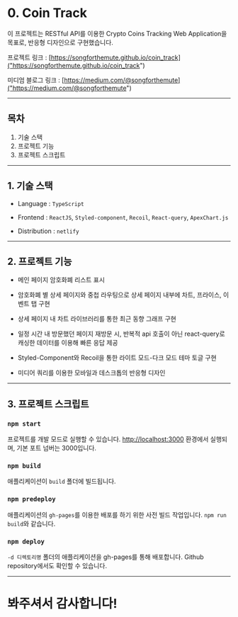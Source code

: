 # 0. Coin Track

이 프로젝트는 RESTful API를 이용한 Crypto Coins Tracking Web Application을 목표로, 반응형 디자인으로 구현했습니다.

프로젝트 링크 : [https://songforthemute.github.io/coin_track]("https://songforthemute.github.io/coin_track")

미디엄 블로그 링크 : [https://medium.com/@songforthemute]("https://medium.com/@songforthemute")

---

## 목차

1. 기술 스택
2. 프로젝트 기능
3. 프로젝트 스크립트

---

## 1. 기술 스택

-   Language : `TypeScript`

-   Frontend : `ReactJS`, `Styled-component`, `Recoil`, `React-query`, `ApexChart.js`

-   Distribution : `netlify`

---

## 2. 프로젝트 기능

-   메인 페이지 암호화폐 리스트 표시

-   암호화폐 별 상세 페이지와 중첩 라우팅으로 상세 페이지 내부에 차트, 프라이스, 이벤트 탭 구현

-   상세 페이지 내 차트 라이브러리를 통한 최근 동향 그래프 구현

-   일정 시간 내 방문했던 페이지 재방문 시, 반복적 api 호출이 아닌 react-query로 캐싱한 데이터를 이용해 빠른 응답 제공

-   Styled-Component와 Recoil을 통한 라이트 모드-다크 모드 테마 토글 구현

-   미디어 쿼리를 이용한 모바일과 데스크톱의 반응형 디자인

---

## 3. 프로젝트 스크립트

### `npm start`

프로젝트를 개발 모드로 실행할 수 있습니다. [http://localhost:3000]("http://localhost:3000") 환경에서 실행되며, 기본 포트 넘버는 3000입니다.

### `npm build`

애플리케이션이 `build` 폴더에 빌드됩니다.

### `npm predeploy`

애플리케이션의 `gh-pages`를 이용한 배포를 하기 위한 사전 빌드 작업입니다. `npm run build`와 같습니다.

### `npm deploy`

`-d 디렉토리명` 폴더의 애플리케이션을 gh-pages를 통해 배포합니다. Github repository에서도 확인할 수 있습니다.

---

# 봐주셔서 감사합니다!
